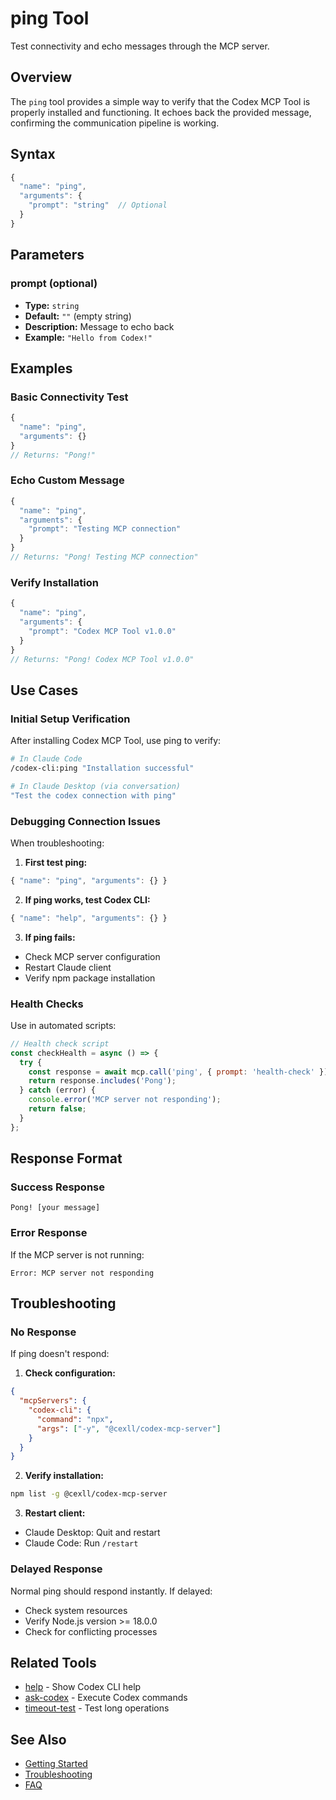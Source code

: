 # ping Tool

Test connectivity and echo messages through the MCP server.

## Overview

The `ping` tool provides a simple way to verify that the Codex MCP Tool is properly installed and functioning. It echoes back the provided message, confirming the communication pipeline is working.

## Syntax

```javascript
{
  "name": "ping",
  "arguments": {
    "prompt": "string"  // Optional
  }
}
```

## Parameters

### prompt (optional)

- **Type:** `string`
- **Default:** `""` (empty string)
- **Description:** Message to echo back
- **Example:** `"Hello from Codex!"`

## Examples

### Basic Connectivity Test

```javascript
{
  "name": "ping",
  "arguments": {}
}
// Returns: "Pong!"
```

### Echo Custom Message

```javascript
{
  "name": "ping",
  "arguments": {
    "prompt": "Testing MCP connection"
  }
}
// Returns: "Pong! Testing MCP connection"
```

### Verify Installation

```javascript
{
  "name": "ping",
  "arguments": {
    "prompt": "Codex MCP Tool v1.0.0"
  }
}
// Returns: "Pong! Codex MCP Tool v1.0.0"
```

## Use Cases

### Initial Setup Verification

After installing Codex MCP Tool, use ping to verify:

```bash
# In Claude Code
/codex-cli:ping "Installation successful"

# In Claude Desktop (via conversation)
"Test the codex connection with ping"
```

### Debugging Connection Issues

When troubleshooting:

1. **First test ping:**

```javascript
{ "name": "ping", "arguments": {} }
```

2. **If ping works, test Codex CLI:**

```javascript
{ "name": "help", "arguments": {} }
```

3. **If ping fails:**

- Check MCP server configuration
- Restart Claude client
- Verify npm package installation

### Health Checks

Use in automated scripts:

```javascript
// Health check script
const checkHealth = async () => {
  try {
    const response = await mcp.call('ping', { prompt: 'health-check' });
    return response.includes('Pong');
  } catch (error) {
    console.error('MCP server not responding');
    return false;
  }
};
```

## Response Format

### Success Response

```
Pong! [your message]
```

### Error Response

If the MCP server is not running:

```
Error: MCP server not responding
```

## Troubleshooting

### No Response

If ping doesn't respond:

1. **Check configuration:**

```json
{
  "mcpServers": {
    "codex-cli": {
      "command": "npx",
      "args": ["-y", "@cexll/codex-mcp-server"]
    }
  }
}
```

2. **Verify installation:**

```bash
npm list -g @cexll/codex-mcp-server
```

3. **Restart client:**

- Claude Desktop: Quit and restart
- Claude Code: Run `/restart`

### Delayed Response

Normal ping should respond instantly. If delayed:

- Check system resources
- Verify Node.js version >= 18.0.0
- Check for conflicting processes

## Related Tools

- [help](./help.md) - Show Codex CLI help
- [ask-codex](./ask-codex.md) - Execute Codex commands
- [timeout-test](./timeout-test.md) - Test long operations

## See Also

- [Getting Started](../../getting-started.md)
- [Troubleshooting](../../resources/troubleshooting.md)
- [FAQ](../../resources/faq.md)
